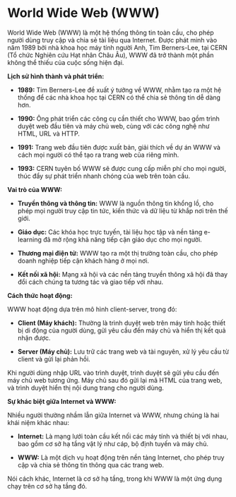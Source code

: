 # World Wide Web (WWW)

World Wide Web (WWW) là một hệ thống thông tin toàn cầu, cho phép người dùng truy cập và chia sẻ tài liệu qua Internet. Được phát minh vào năm 1989 bởi nhà khoa học máy tính người Anh, Tim Berners-Lee, tại CERN (Tổ chức Nghiên cứu Hạt nhân Châu Âu), WWW đã trở thành một phần không thể thiếu của cuộc sống hiện đại. 

**Lịch sử hình thành và phát triển:**

- **1989:** Tim Berners-Lee đề xuất ý tưởng về WWW, nhằm tạo ra một hệ thống để các nhà khoa học tại CERN có thể chia sẻ thông tin dễ dàng hơn. 

- **1990:** Ông phát triển các công cụ cần thiết cho WWW, bao gồm trình duyệt web đầu tiên và máy chủ web, cùng với các công nghệ như HTML, URL và HTTP. 

- **1991:** Trang web đầu tiên được xuất bản, giải thích về dự án WWW và cách mọi người có thể tạo ra trang web của riêng mình. 

- **1993:** CERN tuyên bố WWW sẽ được cung cấp miễn phí cho mọi người, thúc đẩy sự phát triển nhanh chóng của web trên toàn cầu. 

**Vai trò của WWW:**

- **Truyền thông và thông tin:** WWW là nguồn thông tin khổng lồ, cho phép mọi người truy cập tin tức, kiến thức và dữ liệu từ khắp nơi trên thế giới. 

- **Giáo dục:** Các khóa học trực tuyến, tài liệu học tập và nền tảng e-learning đã mở rộng khả năng tiếp cận giáo dục cho mọi người. 

- **Thương mại điện tử:** WWW tạo ra một thị trường toàn cầu, cho phép doanh nghiệp tiếp cận khách hàng ở mọi nơi. 

- **Kết nối xã hội:** Mạng xã hội và các nền tảng truyền thông xã hội đã thay đổi cách chúng ta tương tác và giao tiếp với nhau. 

**Cách thức hoạt động:**

WWW hoạt động dựa trên mô hình client-server, trong đó:

- **Client (Máy khách):** Thường là trình duyệt web trên máy tính hoặc thiết bị di động của người dùng, gửi yêu cầu đến máy chủ và hiển thị kết quả nhận được. 

- **Server (Máy chủ):** Lưu trữ các trang web và tài nguyên, xử lý yêu cầu từ client và gửi lại phản hồi. 

Khi người dùng nhập URL vào trình duyệt, trình duyệt sẽ gửi yêu cầu đến máy chủ web tương ứng. Máy chủ sau đó gửi lại mã HTML của trang web, và trình duyệt hiển thị nội dung trang cho người dùng. 

**Sự khác biệt giữa Internet và WWW:**

Nhiều người thường nhầm lẫn giữa Internet và WWW, nhưng chúng là hai khái niệm khác nhau:

- **Internet:** Là mạng lưới toàn cầu kết nối các máy tính và thiết bị với nhau, bao gồm cơ sở hạ tầng vật lý như cáp, bộ định tuyến và máy chủ. 

- **WWW:** Là một dịch vụ hoạt động trên nền tảng Internet, cho phép truy cập và chia sẻ thông tin thông qua các trang web. 

Nói cách khác, Internet là cơ sở hạ tầng, trong khi WWW là một ứng dụng chạy trên cơ sở hạ tầng đó.  

